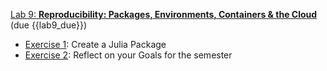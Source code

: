 [Lab 9: **Reproducibility: Packages, Environments, Containers & the Cloud**](https://github.com/PsuAstro528/lab9-start) (due {{lab9_due}})
- [Exercise 1](https://github.com/PsuAstro528/lab9-start/blob/main/ex1.md): Create a Julia Package
- [Exercise 2](https://github.com/PsuAstro528/lab9-start/blob/main/ex2.md): Reflect on your Goals for the semester
